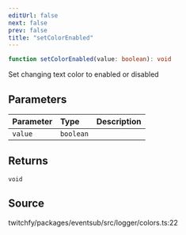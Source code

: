 ```yaml
---
editUrl: false
next: false
prev: false
title: "setColorEnabled"
---
```


```ts
function setColorEnabled(value: boolean): void
```

Set changing text color to enabled or disabled

## Parameters

| Parameter | Type | Description |
| :------ | :------ | :------ |
| `value` | `boolean` |  |

## Returns

`void`

## Source

twitchfy/packages/eventsub/src/logger/colors.ts:22
